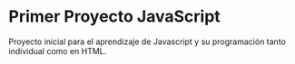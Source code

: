 # Primer Proyecto JavaScript

Proyecto inicial para el aprendizaje de Javascript y su programación tanto individual como en HTML.